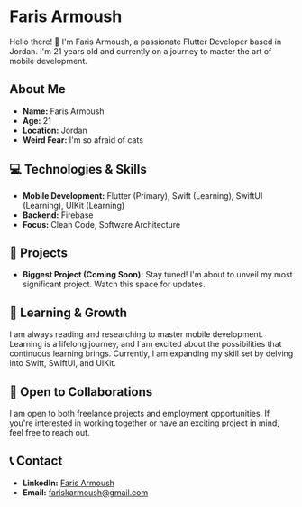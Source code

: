 # Faris Armoush

Hello there! 👋 I'm Faris Armoush, a passionate Flutter Developer based in Jordan. I'm 21 years old and currently on a journey to master the art of mobile development.

## About Me

- **Name:** Faris Armoush
- **Age:** 21
- **Location:** Jordan
- **Weird Fear:** I'm so afraid of cats 

## 💻 Technologies & Skills

- **Mobile Development:** Flutter (Primary), Swift (Learning), SwiftUI (Learning), UIKit (Learning)
- **Backend:** Firebase
- **Focus:** Clean Code, Software Architecture

## 🚀 Projects

- **Biggest Project (Coming Soon):** Stay tuned! I'm about to unveil my most significant project. Watch this space for updates.


## 🌱 Learning & Growth

I am always reading and researching to master mobile development. Learning is a lifelong journey, and I am excited about the possibilities that continuous learning brings. Currently, I am expanding my skill set by delving into Swift, SwiftUI, and UIKit.

## 🤝 Open to Collaborations

I am open to both freelance projects and employment opportunities. If you're interested in working together or have an exciting project in mind, feel free to reach out.

## 📞 Contact

- **LinkedIn:** [Faris Armoush](https://www.linkedin.com/in/farisarmoush/)
- **Email:** fariskarmoush@gmail.com
